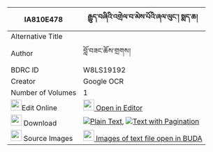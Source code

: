 |IA810E478|རྒྱུད་བཞིའི་འགྲེལ་བ་མེས་པོའི་ཞལ་ལུང་། སྨད་ཆ། 
| --- | --- 
|Alternative Title |
|Author| བློ་བཟང་ཆོས་གྲགས།
|BDRC ID | W8LS19192
|Creator | Google OCR
|Number of Volumes| 1
|<img width="25" src="https://img.icons8.com/color/25/000000/edit-property.png">Edit Online| [<img width="25" src="https://avatars.githubusercontent.com/u/45091458?s=200&v=4"> Open in Editor](http://editor.openpecha.org/IA810E478)
|<img width="25" src="https://img.icons8.com/fluent/48/000000/download-2.png"/>  Download | [![](https://img.icons8.com/color/20/000000/txt.png)Plain Text](https://github.com/Openpecha/IA810E478/releases/download/v1/gyu_shyi_i_drelwa_mepo_i_shyal_plain_IA810E478.zip), [![](https://img.icons8.com/color/20/000000/txt.png)Text with Pagination](https://github.com/Openpecha/IA810E478/releases/download/v1/gyu_shyi_i_drelwa_mepo_i_shyal_pages_IA810E478.zip)
|<img width="25" src="https://img.icons8.com/plasticine/100/000000/pictures-folder.png"/>  Source Images | [<img width="25" src="https://library.bdrc.io/icons/BUDA-small.svg"> Images of text file open in BUDA](https://library.bdrc.io/show/bdr:W8LS19192)